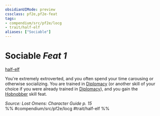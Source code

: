 ```yaml
---
obsidianUIMode: preview
cssclass: pf2e,pf2e-feat
tags:
- compendium/src/pf2e/locg
- trait/half-elf
aliases: ["Sociable"]
---
```

# Sociable  *Feat 1*  
[half-elf](../../Rules/traits/half-elf.md)  


You're extremely extroverted, and you often spend your time carousing or otherwise socializing. You are trained in [Diplomacy](../skills.md#Diplomacy) (or another skill of your choice if you were already trained in [Diplomacy](../skills.md#Diplomacy)), and you gain the [Hobnobber](hobnobber.md) skill feat.

*Source: Lost Omens: Character Guide p. 15*  
%% #compendium/src/pf2e/locg #trait/half-elf %%